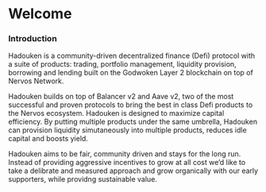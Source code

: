 # Welcome

### Introduction

Hadouken is a community-driven decentralized finance (Defi) protocol with a suite of products: trading, portfolio management, liquidity provision, borrowing and lending built on the Godwoken Layer 2 blockchain on top of Nervos Network.

Hadouken builds on top of Balancer v2 and Aave v2, two of the most successful and proven protocols to bring the best in class Defi products to the Nervos ecosystem. Hadouken is designed to maximize capital efficiency. By putting multiple products under the same umbrella, Hadouken can provision liquidity simutaneously into multiple products, reduces idle capital and boosts yield.

Hadouken aims to be fair, community driven and stays for the long run. Instead of providing aggressive incentives to grow at all cost we’d like to take a delibrate and measured approach and grow organically with our early supporters, while providng sustainable value.  

